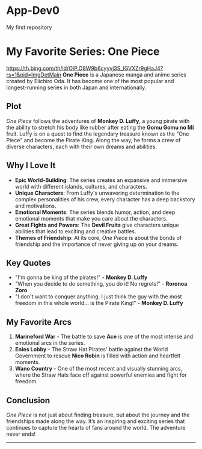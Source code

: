# App-Dev0
My first repository
# My Favorite Series: One Piece
https://th.bing.com/th/id/OIP.O8W9b6cyyvj3S_lGVXZr9gHaJ4?rs=1&pid=ImgDetMain
**One Piece** is a Japanese manga and anime series created by Eiichiro Oda. It has become one of the most popular and longest-running series in both Japan and internationally.

## Plot
*One Piece* follows the adventures of **Monkey D. Luffy**, a young pirate with the ability to stretch his body like rubber after eating the **Gomu Gomu no Mi** fruit. Luffy is on a quest to find the legendary treasure known as the "One Piece" and become the Pirate King. Along the way, he forms a crew of diverse characters, each with their own dreams and abilities.

## Why I Love It
- **Epic World-Building**: The series creates an expansive and immersive world with different islands, cultures, and characters.
- **Unique Characters**: From Luffy's unwavering determination to the complex personalities of his crew, every character has a deep backstory and motivations.
- **Emotional Moments**: The series blends humor, action, and deep emotional moments that make you care about the characters.
- **Great Fights and Powers**: The **Devil Fruits** give characters unique abilities that lead to exciting and creative battles.
- **Themes of Friendship**: At its core, *One Piece* is about the bonds of friendship and the importance of never giving up on your dreams.

## Key Quotes
- "I'm gonna be king of the pirates!" - **Monkey D. Luffy**
- "When you decide to do something, you do it! No regrets!" - **Roronoa Zoro**
- "I don't want to conquer anything. I just think the guy with the most freedom in this whole world... is the Pirate King!" - **Monkey D. Luffy**

## My Favorite Arcs
1. **Marineford War** - The battle to save **Ace** is one of the most intense and emotional arcs in the series.
2. **Enies Lobby** - The Straw Hat Pirates' battle against the World Government to rescue **Nico Robin** is filled with action and heartfelt moments.
3. **Wano Country** - One of the most recent and visually stunning arcs, where the Straw Hats face off against powerful enemies and fight for freedom.

## Conclusion
*One Piece* is not just about finding treasure, but about the journey and the friendships made along the way. It’s an inspiring and exciting series that continues to capture the hearts of fans around the world. The adventure never ends!

---
